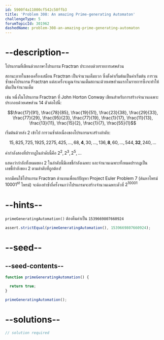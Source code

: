 ```yaml
---
id: 5900f4a11000cf542c50ffb3
title: 'Problem 308: An amazing Prime-generating Automaton'
challengeType: 5
forumTopicId: 301962
dashedName: problem-308-an-amazing-prime-generating-automaton
---
```


# --description--

โปรแกรมที่เขียนด้วยภาษาโปรแกรม Fractran ประกอบด้วยรายการเศษส่วน

สถานะภายในของเครื่องเสมือน Fractran เป็นจำนวนเต็มบวก ซึ่งตั้งค่าเริ่มต้นเป็นค่าเริ่มต้น การวนซ้ำของโปรแกรม Fractran แต่ละครั้งจะคูณจำนวนเต็มสถานะด้วยเศษส่วนแรกในรายการซึ่งจะทำให้มันเป็นจำนวนเต็ม

เช่น หนึ่งในโปรแกรม Fractran ที่ John Horton Conway เขียนสำหรับการสร้างจำนวนเฉพาะประกอบด้วยเศษส่วน 14 ตัวต่อไปนี้:

$$\frac{17}{91}, \frac{78}{85}, \frac{19}{51}, \frac{23}{38}, \frac{29}{33}, \frac{77}{29}, \frac{95}{23}, \frac{77}{19}, \frac{1}{17}, \frac{11}{13}, \frac{13}{11}, \frac{15}{2}, \frac{1}{7}, \frac{55}{1}$$

เริ่มต้นด้วยส่ง 2 เข้าไป การวนซ้ำต่อเนื่องของโปรแกรมจะสร้างลำดับ:

$$15, 825, 725, 1925, 2275, 425, \ldots, 68, \mathbf{4}, 30, \ldots, 136, \mathbf{8}, 60, \ldots, 544, \mathbf{32}, 240, \ldots$$

ค่ากำลังสองที่ปรากฏในลำดับนี้คือ $2^2, 2^3, 2^5, \ldots$

แสดงว่ากำลังทั้งหมดของ 2 ในลำดับนี้มีเลขชี้กำลังเฉพาะ และจำนวนเฉพาะทั้งหมดปรากฏเป็นเลขชี้กำลังของ 2 ตามลำดับที่ถูกต้อง!

หากมีคนใช้โปรแกรม Fractran ด้านบนเพื่อแก้ปัญหา Project Euler Problem 7 (ค้นหาไพรม์ ${10001}^{\text{st}}$ ไพรม์) จะต้องทำซ้ำกี่ครั้งจนกว่าโปรแกรมจะสร้างจำนวนเฉพาะตัวที่ $2^{10001}$

# --hints--

`primeGeneratingAutomation()` ต้องคืนค่าเป็น `1539669807660924`

```js
assert.strictEqual(primeGeneratingAutomation(), 1539669807660924);
```

# --seed--

## --seed-contents--

```js
function primeGeneratingAutomation() {

  return true;
}

primeGeneratingAutomation();
```

# --solutions--

```js
// solution required
```
